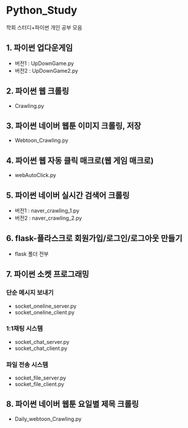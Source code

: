 # Python_Study
학회 스터디+파이썬 개인 공부 모음

## 1. 파이썬 업다운게임
* 버전1 : UpDownGame.py
* 버전2 : UpDownGame2.py

## 2. 파이썬 웹 크롤링
* Crawling.py

## 3. 파이썬 네이버 웹툰 이미지 크롤링, 저장
* Webtoon_Crawling.py

## 4. 파이썬 웹 자동 클릭 매크로(웹 게임 매크로)
* webAutoClick.py

## 5. 파이썬 네이버 실시간 검색어 크롤링
* 버전1 : naver_crawling_1.py
* 버전2 : naver_crawling_2.py

## 6. flask-플라스크로 회원가입/로그인/로그아웃 만들기
* flask 폴더 전부

## 7. 파이썬 소켓 프로그래밍
### 단순 메시지 보내기
* socket_oneline_server.py
* socket_oneline_client.py

### 1:1채팅 시스템
* socket_chat_server.py
* socket_chat_client.py

### 파일 전송 시스템
* socket_file_server.py
* socket_file_client.py

## 8. 파이썬 네이버 웹툰 요일별 제목 크롤링
* Daily_webtoon_Crawling.py
